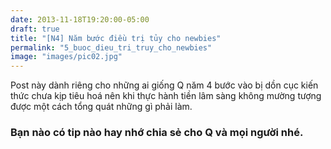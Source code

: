 ```yaml
---
date: 2013-11-18T19:20:00-05:00
draft: true
title: "[N4] Năm bước điều trị tủy cho newbies"
permalink: "5_buoc_dieu_tri_truy_cho_newbies"
image: "images/pic02.jpg"
---
```


Post này dành riêng cho những ai giống Q năm 4 bước vào bị dồn cục kiến thức
chưa kịp tiêu hoá nên khi thực hành tiền lâm sàng không mường tượng được một cách tổng quát những gì phải làm.

### Bạn nào có tip nào hay nhớ chia sẻ cho Q và mọi người nhé.
